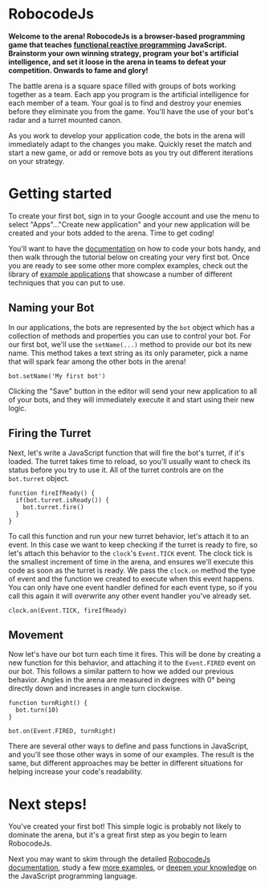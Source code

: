 # RobocodeJs

**Welcome to the arena! RobocodeJs is a browser-based programming game that teaches [functional reactive programming](https://en.wikipedia.org/wiki/Functional_reactive_programming) JavaScript. Brainstorm your own winning strategy, program your bot's artificial intelligence, and set it loose in the arena in teams to defeat your competition. Onwards to fame and glory!**

The battle arena is a square space filled with groups of bots working together as a team. Each app you program is the artificial intelligence for each member of a team. Your goal is to find and destroy your enemies before they eliminate you from the game. You'll have the use of your bot's radar and a turret mounted canon.

As you work to develop your application code, the bots in the arena will immediately adapt to the changes you make. Quickly reset the match and start a new game, or add or remove bots as you try out different iterations on your strategy.

# Getting started

To create your first bot, sign in to your Google account and use the menu to select "Apps"..."Create new application" and your new application will be created and your bots added to the arena.  Time to get coding!

You'll want to have the [documentation](/dev) on how to code your bots handy, and then walk through the tutorial below on creating your very first bot.  Once you are ready to see some other more complex examples, check out the library of [example applications](/examples) that showcase a number of different techniques that you can put to use.

## Naming your Bot

In our applications, the bots are represented by the `bot` object which has a collection of methods and properties you can use to control your bot.  For our first bot, we'll use the `setName(...)` method to provide our bot its new name. This method takes a text string as its only parameter, pick a name that will spark fear among the other bots in the arena!

```
bot.setName('My first bot')
```

Clicking the "Save" button in the editor will send your new application to all of your bots, and they will immediately execute it and start using their new logic.

## Firing the Turret

Next, let's write a JavaScript function that will fire the bot's turret, if it's loaded.  The turret takes time to reload, so you'll usually want to check its status before you try to use it.  All of the turret controls are on the `bot.turret` object.

```
function fireIfReady() {
  if(bot.turret.isReady()) {
    bot.turret.fire()
  }
}
```

To call this function and run your new turret behavior, let's attach it to an event. In this case we want to keep checking if the turret is ready to fire, so let's attach this behavior to the `clock`'s `Event.TICK` event.  The clock tick is the smallest increment of time in the arena, and ensures we'll execute this code as soon as the turret is ready.  We pass the `clock.on` method the type of event and the function we created to execute when this event happens.  You can only have one event handler defined for each event type, so if you call this again it will overwrite any other event handler you've already set.

```
clock.on(Event.TICK, fireIfReady)
```

## Movement

Now let's have our bot turn each time it fires.  This will be done by creating a new function for this behavior, and attaching it to the `Event.FIRED` event on our bot.  This follows a similar pattern to how we added our previous behavior. Angles in the arena are measured in degrees with 0° being directly down and increases in angle turn clockwise.

```
function turnRight() {
  bot.turn(10)  
}

bot.on(Event.FIRED, turnRight)
```

There are several other ways to define and pass functions in JavaScript, and you'll see those other ways in some of our examples. The result is the same, but different approaches may be better in different situations for helping increase your code's readability.

# Next steps!

You've created your first bot! This simple logic is probably not likely to dominate the arena, but it's a great first step as you begin to learn RobocodeJs.

Next you may want to skim through the detailed [RobocodeJs documentation](/dev), study a few [more examples](/examples), or [deepen your knowledge](https://learnjavascript.online/) on the JavaScript programming language.